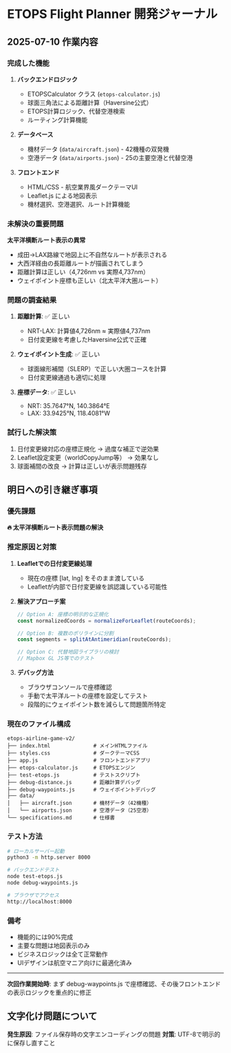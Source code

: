 # ETOPS Flight Planner 開発ジャーナル

## 2025-07-10 作業内容

### 完成した機能
1. **バックエンドロジック**
   - ETOPSCalculator クラス (`etops-calculator.js`)
   - 球面三角法による距離計算（Haversine公式）
   - ETOPS計算ロジック、代替空港検索
   - ルーティング計算機能

2. **データベース**
   - 機材データ (`data/aircraft.json`) - 42機種の双発機
   - 空港データ (`data/airports.json`) - 25の主要空港と代替空港

3. **フロントエンド**
   - HTML/CSS - 航空業界風ダークテーマUI
   - Leaflet.js による地図表示
   - 機材選択、空港選択、ルート計算機能

### 未解決の重要問題
**太平洋横断ルート表示の異常**
- 成田→LAX路線で地図上に不自然なルートが表示される
- 大西洋経由の長距離ルートが描画されてしまう
- 距離計算は正しい（4,726nm vs 実際4,737nm）
- ウェイポイント座標も正しい（北太平洋大圏ルート）

### 問題の調査結果
1. **距離計算**: ✅ 正しい
   - NRT-LAX: 計算値4,726nm ≈ 実際値4,737nm
   - 日付変更線を考慮したHaversine公式で正確

2. **ウェイポイント生成**: ✅ 正しい
   - 球面線形補間（SLERP）で正しい大圏コースを計算
   - 日付変更線通過も適切に処理

3. **座標データ**: ✅ 正しい
   - NRT: 35.7647°N, 140.3864°E
   - LAX: 33.9425°N, 118.4081°W

### 試行した解決策
1. 日付変更線対応の座標正規化 → 過度な補正で逆効果
2. Leaflet設定変更（worldCopyJump等） → 効果なし
3. 球面補間の改良 → 計算は正しいが表示問題残存

## 明日への引き継ぎ事項

### 優先課題
**🔥 太平洋横断ルート表示問題の解決**

### 推定原因と対策
1. **Leafletでの日付変更線処理**
   - 現在の座標 [lat, lng] をそのまま渡している
   - Leafletが内部で日付変更線を誤認識している可能性

2. **解決アプローチ案**
   ```javascript
   // Option A: 座標の明示的な正規化
   const normalizedCoords = normalizeForLeaflet(routeCoords);
   
   // Option B: 複数のポリラインに分割
   const segments = splitAtAntimeridian(routeCoords);
   
   // Option C: 代替地図ライブラリの検討
   // Mapbox GL JS等でのテスト
   ```

3. **デバッグ方法**
   - ブラウザコンソールで座標確認
   - 手動で太平洋ルートの座標を設定してテスト
   - 段階的にウェイポイント数を減らして問題箇所特定

### 現在のファイル構成
```
etops-airline-game-v2/
├── index.html              # メインHTMLファイル
├── styles.css              # ダークテーマCSS
├── app.js                  # フロントエンドアプリ
├── etops-calculator.js     # ETOPSエンジン
├── test-etops.js           # テストスクリプト
├── debug-distance.js       # 距離計算デバッグ
├── debug-waypoints.js      # ウェイポイントデバッグ
├── data/
│   ├── aircraft.json       # 機材データ（42機種）
│   └── airports.json       # 空港データ（25空港）
└── specifications.md       # 仕様書
```

### テスト方法
```bash
# ローカルサーバー起動
python3 -m http.server 8000

# バックエンドテスト
node test-etops.js
node debug-waypoints.js

# ブラウザでアクセス
http://localhost:8000
```

### 備考
- 機能的には90%完成
- 主要な問題は地図表示のみ
- ビジネスロジックは全て正常動作
- UIデザインは航空マニア向けに最適化済み

---
**次回作業開始時**: まず debug-waypoints.js で座標確認、その後フロントエンドの表示ロジックを重点的に修正

## 文字化け問題について
**発生原因**: ファイル保存時の文字エンコーディングの問題
**対策**: UTF-8で明示的に保存し直すこと